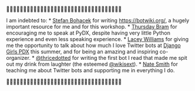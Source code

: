 💙🐍💙🐍💙🐍💙🐍💙🐍💙🐍💙🐍💙🐍💙🐍💙🐍💙🐍💙🐍💙💙🐍💙🐍🐍💙🐍💙🐍

I am indebted to:
* 
[Stefan Bohacek](https://twitter.com/fourtonfish) for writing https://botwiki.org/, a hugely important resource for me and for this workshop.
* 
[Thursday Bram](https://twitter.com/thursdayb) for encouraging me to speak at PyDX, despite having very little Python experience and even less speaking experience.
* 
[Lacey Williams](https://twitter.com/laceynwilliams) for giving me the opportunity to talk about how much I love Twitter bots at [Django Girls PDX](http://djangogirls.org/portland) this summer, and for being an amazing and inspiring co-organizer.
* 
[@thricedotted](https://twitter.com/thricedotted) for writing the first bot I read that made me spit out my drink from laughter (the esteemed [@wikisext](https://twitter.com/wikisext)).
* 
[Nate Smith](https://twitter.com/nate_smith) for teaching me about Twitter bots and supporting me in everything I do.

💙🐍💙🐍💙🐍💙🐍💙🐍💙🐍💙🐍💙🐍💙🐍💙🐍💙🐍💙🐍💙🐍💙🐍💙🐍💙🐍💙🐍